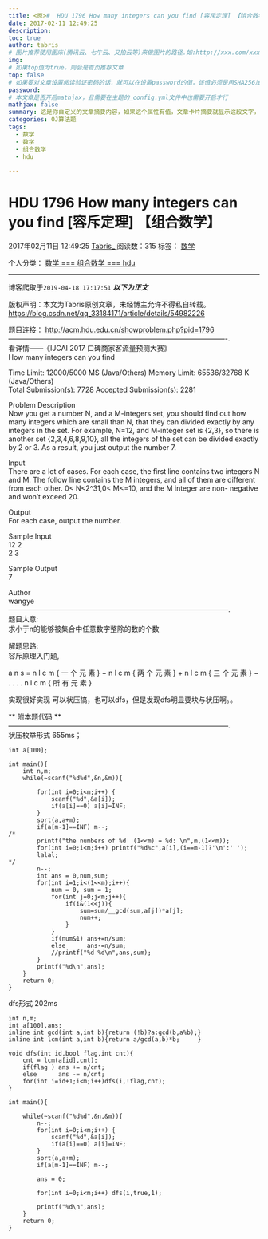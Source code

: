 ```yaml
---
title: <原>#  HDU 1796 How many integers can you find [容斥定理] 【组合数学】
date: 2017-02-11 12:49:25
description:
toc: true
author: tabris
# 图片推荐使用图床(腾讯云、七牛云、又拍云等)来做图片的路径.如:http://xxx.com/xxx.jpg
img: 
# 如果top值为true，则会是首页推荐文章
top: false
# 如果要对文章设置阅读验证密码的话，就可以在设置password的值，该值必须是用SHA256加密后的密码，防止被他人识破
password: 
# 本文章是否开启mathjax，且需要在主题的_config.yml文件中也需要开启才行
mathjax: false
summary: 这是你自定义的文章摘要内容，如果这个属性有值，文章卡片摘要就显示这段文字，否则程序会自动截取文章的部分内容作为摘要
categories: OJ算法题
tags:
  - 数学
  - 数学
  - 组合数学
  - hdu

---
```





#  HDU 1796 How many integers can you find [容斥定理] 【组合数学】

2017年02月11日 12:49:25  [ Tabris_ ](https://me.csdn.net/qq_33184171) 阅读数：315
标签：  [ 数学 ](https://so.csdn.net/so/search/s.do?q=数学&t=blog)

个人分类：  [ 数学 ](https://blog.csdn.net/qq_33184171/article/category/6162724) [
=== 组合数学 === ](https://blog.csdn.net/qq_33184171/article/category/6330935) [
hdu ](https://blog.csdn.net/qq_33184171/article/category/6117382)


--- 
 博客爬取于`2019-04-18 17:17:51`
***以下为正文***

版权声明：本文为Tabris原创文章，未经博主允许不得私自转载。
https://blog.csdn.net/qq_33184171/article/details/54982226

题目连接： [ http://acm.hdu.edu.cn/showproblem.php?pid=1796
](http://acm.hdu.edu.cn/showproblem.php?pid=1796)  
———————————————————————————————-.  
看详情——《IJCAI 2017 口碑商家客流量预测大赛》  
How many integers can you find

Time Limit: 12000/5000 MS (Java/Others) Memory Limit: 65536/32768 K
(Java/Others)  
Total Submission(s): 7728 Accepted Submission(s): 2281

Problem Description  
Now you get a number N, and a M-integers set, you should find out how many
integers which are small than N, that they can divided exactly by any integers
in the set. For example, N=12, and M-integer set is {2,3}, so there is another
set {2,3,4,6,8,9,10}, all the integers of the set can be divided exactly by 2
or 3. As a result, you just output the number 7.

Input  
There are a lot of cases. For each case, the first line contains two integers
N and M. The follow line contains the M integers, and all of them are
different from each other. 0< N<2^31,0< M<=10, and the M integer are non-
negative and won’t exceed 20.

Output  
For each case, output the number.

Sample Input  
12 2  
2 3

Sample Output  
7

Author  
wangye  
———————————————————————————————–.  
题目大意:  
求小于n的能够被集合中任意数字整除的数的个数

解题思路:  
容斥原理入门题,

a  n  s  =  n  l  c  m  {  一  个  元  素  }  −  n  l  c  m  {  两  个  元  素  }  \+
n  l  c  m  {  三  个  元  素  }  −  .  .  .  .  n  l  c  m  {  所  有  元  素  }

实现很好实现 可以状压搞，也可以dfs，但是发现dfs明显要块与状压啊。。

** 附本题代码 **   
———————————————————————————————–.  
状压枚举形式 655ms；

    
    
    int a[100];
    
    int main(){
        int n,m;
        while(~scanf("%d%d",&n,&m)){
    
            for(int i=0;i<m;i++) {
                scanf("%d",&a[i]);
                if(a[i]==0) a[i]=INF;
            }
            sort(a,a+m);
            if(a[m-1]==INF) m--;
    /*
            printf("the numbers of %d  (1<<m) = %d: \n",m,(1<<m));
            for(int i=0;i<m;i++) printf("%d%c",a[i],(i==m-1)?'\n':' ');
            lalal;
    */
            n--;
            int ans = 0,num,sum;
            for(int i=1;i<(1<<m);i++){
                num = 0, sum = 1;
                for(int j=0;j<m;j++){
                    if(i&(1<<j)){
                        sum=sum/__gcd(sum,a[j])*a[j];
                        num++;
                    }
                }
                if(num&1) ans+=n/sum;
                else      ans-=n/sum;
                //printf("%d %d\n",ans,sum);
            }
            printf("%d\n",ans);
        }
        return 0;
    }

dfs形式 202ms

    
    
    int n,m;
    int a[100],ans;
    inline int gcd(int a,int b){return (!b)?a:gcd(b,a%b);}
    inline int lcm(int a,int b){return a/gcd(a,b)*b;     }
    
    void dfs(int id,bool flag,int cnt){
        cnt = lcm(a[id],cnt);
        if(flag ) ans += n/cnt;
        else      ans -= n/cnt;
        for(int i=id+1;i<m;i++)dfs(i,!flag,cnt);
    }
    
    int main(){
    
        while(~scanf("%d%d",&n,&m)){
            n--;
            for(int i=0;i<m;i++) {
                scanf("%d",&a[i]);
                if(a[i]==0) a[i]=INF;
            }
            sort(a,a+m);
            if(a[m-1]==INF) m--;
    
            ans = 0;
    
            for(int i=0;i<m;i++) dfs(i,true,1);
    
            printf("%d\n",ans);
        }
        return 0;
    }

